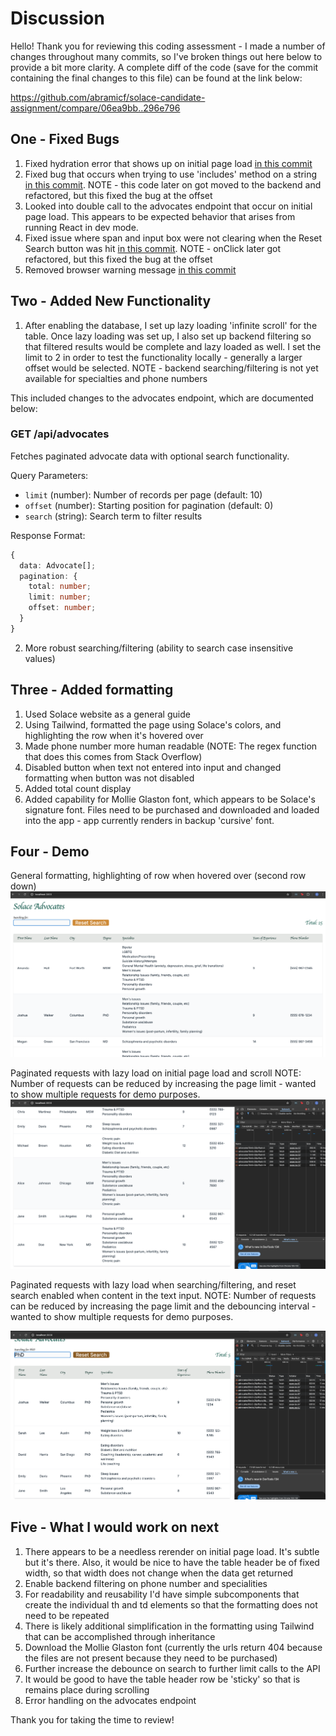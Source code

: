 # Discussion

Hello!  Thank you for reviewing this coding assessment - I made a number of changes throughout many commits, so I've broken things out here below to provide a bit more clarity.  A complete diff of the code (save for the commit containing the final changes to this file) can be found at the link below:

https://github.com/abramicf/solace-candidate-assignment/compare/06ea9bb..296e796

## One - Fixed Bugs

1.  Fixed hydration error that shows up on initial page load [in this commit](https://github.com/abramicf/solace-candidate-assignment/commit/2e616e07b55139bb8e8a77d1ada4543d811e4466)
2.  Fixed bug that occurs when trying to use 'includes' method on a string [in this commit](https://github.com/abramicf/solace-candidate-assignment/commit/592f688bd358301087f18db57fce9f52ea778d06).  NOTE - this code later on got moved to the backend and refactored, but this fixed the bug at the offset
3.  Looked into double call to the advocates endpoint that occur on initial page load.  This appears to be expected behavior that arises from running React in dev mode.
4.  Fixed issue where span and input box were not clearing when the Reset Search button was hit [in this commit](https://github.com/abramicf/solace-candidate-assignment/commit/ca3243f22d018e1a71324abf286ceb929b606f12).  NOTE - onClick later got refactored, but this fixed the bug at the offset
5.  Removed browser warning message [in this commit](https://github.com/abramicf/solace-candidate-assignment/commit/16ed419d6f664df226091e972b7ed5e5c55c43fd)

## Two - Added New Functionality

1.  After enabling the database, I set up lazy loading 'infinite scroll' for the table.  Once lazy loading was set up, I also set up backend filtering so that filtered results would be complete and lazy loaded as well.  I set the limit to 2 in order to test the functionality locally - generally a larger offset would be selected.  NOTE - backend searching/filtering is not yet available for specialties and phone numbers

This included changes to the advocates endpoint, which are documented below:

### GET /api/advocates
Fetches paginated advocate data with optional search functionality.

Query Parameters:
- `limit` (number): Number of records per page (default: 10)
- `offset` (number): Starting position for pagination (default: 0)
- `search` (string): Search term to filter results

Response Format:
```typescript
{
  data: Advocate[];
  pagination: {
    total: number;
    limit: number;
    offset: number;
  }
}
```

2.  More robust searching/filtering (ability to search case insensitive values)

## Three - Added formatting

1.  Used Solace website as a general guide
2.  Using Tailwind, formatted the page using Solace's colors, and highlighting the row when it's hovered over
3.  Made phone number more human readable (NOTE: The regex function that does this comes from Stack Overflow)
4.  Disabled button when text not entered into input and changed formatting when button was not disabled
5.  Added total count display
6.  Added capability for Mollie Glaston font, which appears to be Solace's signature font.  Files need to be purchased and downloaded and loaded into the app - app currently renders in backup 'cursive' font.

## Four - Demo

General formatting, highlighting of row when hovered over (second row down)
![Pic One](images/one.png)

Paginated requests with lazy load on initial page load and scroll
NOTE:  Number of requests can be reduced by increasing the page limit - wanted to show multiple
requests for demo purposes.
![Pic Two](images/two.png)

Paginated requests with lazy load when searching/filtering, and reset search enabled when content in the text input.
NOTE:  Number of requests can be reduced by increasing the page limit and the debouncing interval - wanted to show multiple
requests for demo purposes.

![Pic Three](images/three.png)

## Five - What I would work on next

1.  There appears to be a needless rerender on initial page load.  It's subtle but it's there.  Also,
it would be nice to have the table header be of fixed width, so that width does not change when the data get returned
2.  Enable backend filtering on phone number and specialities
3.  For readability and reusability I'd have simple subcomponents that create the individual th and td elements so that the formatting does not need to be repeated
4.  There is likely additional simplification in the formatting using Tailwind that can be accomplished through inheritance
5.  Download the Mollie Glaston font (currently the urls return 404 because the files are not present because they need to be purchased)
6.  Further increase the debounce on search to further limit calls to the API
7.  It would be good to have the table header row be 'sticky' so that is remains place during scrolling
8.  Error handling on the advocates endpoint

Thank you for taking the time to review!

